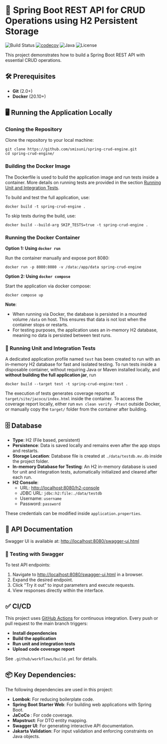 # 🚀 Spring Boot REST API for CRUD Operations using H2 Persistent Storage

![Build Status](https://github.com/smisuni/spring-crud-engine/actions/workflows/build.yml/badge.svg)
[![codecov](https://codecov.io/gh/smisuni/spring-crud-engine/branch/main/graph/badge.svg)](https://codecov.io/gh/smisuni/spring-crud-engine)
![Java](https://img.shields.io/badge/Java-17%2B-blue.svg)
![License](https://img.shields.io/github/license/smisuni/spring-crud-engine.svg)

This project demonstrates how to build a Spring Boot REST API with essential CRUD operations.

## 🛠️ Prerequisites
- **Git** (2.0+)
- **Docker** (20.10+)

## 🖥️ Running the Application Locally

### Cloning the Repository
Clone the repository to your local machine:
```shell
git clone https://github.com/smisuni/spring-crud-engine.git
cd spring-crud-engine/
```

### Building the Docker Image
The Dockerfile is used to build the application image and run tests inside a container.
More details on running tests are provided in the section [Running Unit and Integration Tests](#test-section).

To build and test the full application, use:
```shell
docker build -t spring-crud-engine .
```
To skip tests during the build, use:
```shell
docker build --build-arg SKIP_TESTS=true -t spring-crud-engine .
```
### Running the Docker Container

**Option 1: Using `docker run`**

Run the container manually and expose port 8080:
```shell
docker run -p 8080:8080 -v /data:/app/data spring-crud-engine
```
**Option 2: Using `docker compose`**

Start the application via docker compose:
```shell
docker compose up
```
**Note**: 
- When running via Docker, the database is persisted in a mounted volume `/data` on host. This ensures that data is not lost when the container stops or restarts.
- For testing purposes, the application uses an in-memory H2 database, meaning no data is persisted between test runs.

<a id="test-section"></a>
### 🧪 Running Unit and Integration Tests
A dedicated application profile named `test` has been created to run with an in-memory H2 database for fast and isolated testing.
To run tests inside a disposable container, without requiring Java or Maven installed locally, and **without building the full application jar**, run
```shell
docker build --target test -t spring-crud-engine:test .
```
The execution of tests generates coverage reports at `target/site/jacoco/index.html` inside the container.
To access the coverage report locally, either run `mvn clean verify -Ptest` outside Docker, or manually copy the `target/` folder from the container after building.

## 🗄️ Database

- **Type**: H2 (File based, persistent)
- **Persistence**: Data is saved locally and remains even after the app stops and restarts.
- **Storage Location**: Database file is created at `./data/testdb.mv.db` inside the project folder.
- **In-memory Database for Testing**: An H2 in-memory database is used for unit and integration tests, automatically initialized and cleared after each run.
- **H2 Console**:
    - URL: [http://localhost:8080/h2-console](http://localhost:8080/h2-console)
    - JDBC URL: `jdbc:h2:file:./data/testdb`
    - Username: `username`
    - Password: `password`

These credentials can be modified inside `application.properties`.

## 📘 API Documentation

Swagger UI is available at: [http://localhost:8080/swagger-ui.html](http://localhost:8080/swagger-ui.html)

### 🧪 Testing with Swagger

To test API endpoints:

1. Navigate to [http://localhost:8080/swagger-ui.html](http://localhost:8080/swagger-ui.html) in a browser.
2. Expand the desired endpoint.
3. Click "Try it out" to input parameters and execute requests.
4. View responses directly within the interface.

## ✅ CI/CD

This project uses [GitHub Actions](https://github.com/features/actions) for continuous integration. Every push or pull request to the main branch triggers:

- **Install dependencies**
- **Build the application**
- **Run unit and integration tests**
- **Upload code coverage report**

See `.github/workflows/build.yml` for details.

## 📦 Key Dependencies: 
The following dependencies are used in this project:
- **Lombok**: For reducing boilerplate code.
- **Spring Boot Starter Web**: For building web applications with Spring Boot.
- **JaCoCo** : For code coverage.
- **Mapstruct**: For DTO entity mapping.
- **Swagger UI**: For generating interactive API documentation.
- **Jakarta Validation**: For input validation and enforcing constraints on Java objects.
